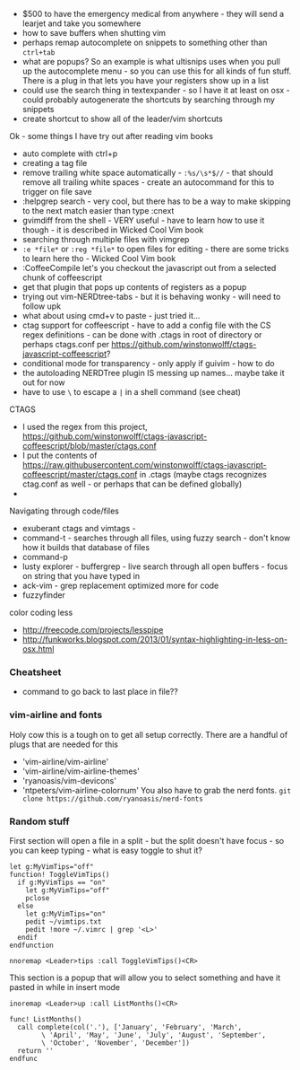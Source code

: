 - $500 to have the emergency medical from anywhere - they will send a learjet and take you somewhere
- how to save buffers when shutting vim
- perhaps remap autocomplete on snippets to something other than `ctrl+tab`
- what are popups? So an example is what ultisnips uses when you pull up the autocomplete menu - so you can use this for all kinds of fun stuff. There is a plug in that lets you have  your registers show up in a list
- could use the search thing in textexpander - so I have it at least on osx - could probably autogenerate the shortcuts by searching through my snippets
- create shortcut to show all of the leader/vim shortcuts


Ok - some things I have try out after reading vim books
- auto complete with ctrl+p
- creating a tag file
- remove trailing white space automatically - `:%s/\s*$//` - that should remove all trailing white spaces - create an autocommand for this to trigger on file save
- :helpgrep search - very cool, but there has to be a way to make skipping to the next match easier than type :cnext
- gvimdiff from the shell - VERY useful - have to learn how to use it though - it is described in Wicked Cool Vim book
- searching through multiple files with vimgrep
- `:e *file*` or `:reg *file*` to open files for editing - there are some tricks to learn here tho - Wicked Cool Vim book
- :CoffeeCompile let's you checkout the javascript out from a selected chunk of coffeescript
- get that plugin that pops up contents of registers as a popup
- trying out vim-NERDtree-tabs - but it is behaving wonky - will need to follow upk
- what about using cmd+v to paste - just tried it... 
- ctag support for coffeescript - have to add a config file with the CS regex definitions - can be done with .ctags in root of directory or perhaps ctags.conf per https://github.com/winstonwolff/ctags-javascript-coffeescript?
- conditional mode for transparency - only apply if guivim - how to do
- the autoloading NERDTree plugin IS messing up names... maybe take it out for now
- have to use `\` to escape a `|` in a shell command (see <L>cheat)



CTAGS
- I used the regex from this project, https://github.com/winstonwolff/ctags-javascript-coffeescript/blob/master/ctags.conf
- I put the contents of https://raw.githubusercontent.com/winstonwolff/ctags-javascript-coffeescript/master/ctags.conf in .ctags (maybe ctags recognizes ctag.conf as well - or perhaps that can be defined globally)
-

Navigating through code/files
- exuberant ctags and vimtags - 
- command-t - searches through all files, using fuzzy search - don't know how it builds that database of files
- command-p
- lusty explorer - buffergrep - live search through all open buffers - focus on string that you have typed in 
- ack-vim - grep replacement optimized more for code
- fuzzyfinder



color coding less
- http://freecode.com/projects/lesspipe
- http://funkworks.blogspot.com/2013/01/syntax-highlighting-in-less-on-osx.html


### Cheatsheet

- command to go back to last place in file??


### vim-airline and fonts
Holy cow this is a tough on to get all setup correctly. There are a handful of plugs that are needed for this
* 'vim-airline/vim-airline'
* 'vim-airline/vim-airline-themes'
* 'ryanoasis/vim-devicons'
* 'ntpeters/vim-airline-colornum'
You also have to grab the nerd fonts. `git clone https://github.com/ryanoasis/nerd-fonts`

### Random stuff

First section will open a file in a split - but the split doesn't have focus - so you can keep typing - what is easy toggle to shut it?
```
let g:MyVimTips="off"
function! ToggleVimTips()
  if g:MyVimTips == "on"
    let g:MyVimTips="off"
    pclose
  else
    let g:MyVimTips="on"
    pedit ~/vimtips.txt
    pedit !more ~/.vimrc | grep '<L>' 
  endif
endfunction

nnoremap <Leader>tips :call ToggleVimTips()<CR>
```

This section is a popup that will allow you to select something and have it pasted in while in insert mode
```
inoremap <Leader>up :call ListMonths()<CR>

func! ListMonths()
  call complete(col('.'), ['January', 'February', 'March',
        \ 'April', 'May', 'June', 'July', 'August', 'September',
        \ 'October', 'November', 'December'])
  return ''
endfunc
```
